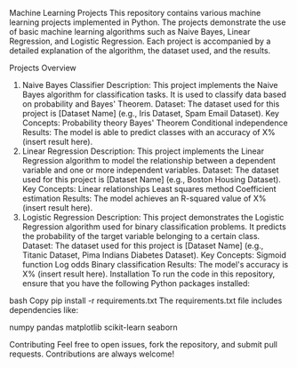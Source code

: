 Machine Learning Projects
This repository contains various machine learning projects implemented in Python. The projects demonstrate the use of basic machine learning algorithms such as Naive Bayes, Linear Regression, and Logistic Regression. Each project is accompanied by a detailed explanation of the algorithm, the dataset used, and the results.

Projects Overview
1. Naive Bayes Classifier
Description: This project implements the Naive Bayes algorithm for classification tasks. It is used to classify data based on probability and Bayes' Theorem.
Dataset: The dataset used for this project is [Dataset Name] (e.g., Iris Dataset, Spam Email Dataset).
Key Concepts:
Probability theory
Bayes' Theorem
Conditional independence
Results: The model is able to predict classes with an accuracy of X% (insert result here).
2. Linear Regression
Description: This project implements the Linear Regression algorithm to model the relationship between a dependent variable and one or more independent variables.
Dataset: The dataset used for this project is [Dataset Name] (e.g., Boston Housing Dataset).
Key Concepts:
Linear relationships
Least squares method
Coefficient estimation
Results: The model achieves an R-squared value of X% (insert result here).
3. Logistic Regression
Description: This project demonstrates the Logistic Regression algorithm used for binary classification problems. It predicts the probability of the target variable belonging to a certain class.
Dataset: The dataset used for this project is [Dataset Name] (e.g., Titanic Dataset, Pima Indians Diabetes Dataset).
Key Concepts:
Sigmoid function
Log odds
Binary classification
Results: The model's accuracy is X% (insert result here).
Installation
To run the code in this repository, ensure that you have the following Python packages installed:

bash
Copy
pip install -r requirements.txt
The requirements.txt file includes dependencies like:

numpy
pandas
matplotlib
scikit-learn
seaborn



Contributing
Feel free to open issues, fork the repository, and submit pull requests. Contributions are always welcome!

